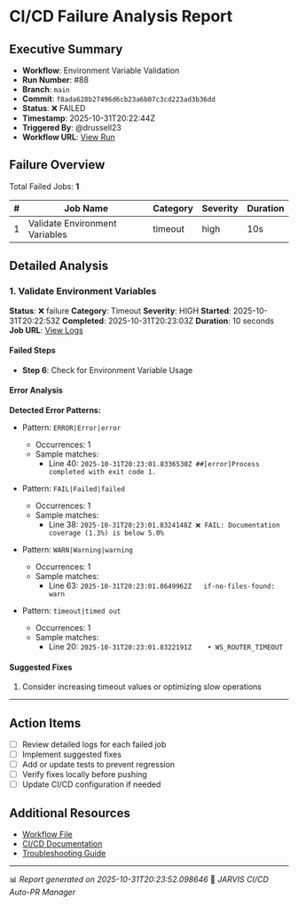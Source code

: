 # CI/CD Failure Analysis Report

## Executive Summary

- **Workflow**: Environment Variable Validation
- **Run Number**: #88
- **Branch**: `main`
- **Commit**: `f8ada628b27496d6cb23a6b07c3cd223ad3b36dd`
- **Status**: ❌ FAILED
- **Timestamp**: 2025-10-31T20:22:44Z
- **Triggered By**: @drussell23
- **Workflow URL**: [View Run](https://github.com/drussell23/JARVIS-AI/actions/runs/18984269452)

## Failure Overview

Total Failed Jobs: **1**

| # | Job Name | Category | Severity | Duration |
|---|----------|----------|----------|----------|
| 1 | Validate Environment Variables | timeout | high | 10s |

## Detailed Analysis

### 1. Validate Environment Variables

**Status**: ❌ failure
**Category**: Timeout
**Severity**: HIGH
**Started**: 2025-10-31T20:22:53Z
**Completed**: 2025-10-31T20:23:03Z
**Duration**: 10 seconds
**Job URL**: [View Logs](https://github.com/drussell23/JARVIS-AI/actions/runs/18984269452/job/54224228498)

#### Failed Steps

- **Step 6**: Check for Environment Variable Usage

#### Error Analysis

**Detected Error Patterns:**

- Pattern: `ERROR|Error|error`
  - Occurrences: 1
  - Sample matches:
    - Line 40: `2025-10-31T20:23:01.8336530Z ##[error]Process completed with exit code 1.`

- Pattern: `FAIL|Failed|failed`
  - Occurrences: 1
  - Sample matches:
    - Line 38: `2025-10-31T20:23:01.8324148Z ❌ FAIL: Documentation coverage (1.3%) is below 5.0%`

- Pattern: `WARN|Warning|warning`
  - Occurrences: 1
  - Sample matches:
    - Line 63: `2025-10-31T20:23:01.8649962Z   if-no-files-found: warn`

- Pattern: `timeout|timed out`
  - Occurrences: 1
  - Sample matches:
    - Line 20: `2025-10-31T20:23:01.8322191Z    • WS_ROUTER_TIMEOUT`

#### Suggested Fixes

1. Consider increasing timeout values or optimizing slow operations

---

## Action Items

- [ ] Review detailed logs for each failed job
- [ ] Implement suggested fixes
- [ ] Add or update tests to prevent regression
- [ ] Verify fixes locally before pushing
- [ ] Update CI/CD configuration if needed

## Additional Resources

- [Workflow File](.github/workflows/)
- [CI/CD Documentation](../../docs/ci-cd/)
- [Troubleshooting Guide](../../docs/troubleshooting/)

---

📊 *Report generated on 2025-10-31T20:23:52.098646*
🤖 *JARVIS CI/CD Auto-PR Manager*
